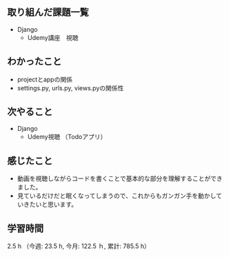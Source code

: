 ## 取り組んだ課題一覧
- Django
    - Udemy講座　視聴

## わかったこと
- projectとappの関係
- settings.py, urls.py, views.pyの関係性
    
## 次やること
- Django
    - Udemy視聴 （Todoアプリ）  

## 感じたこと
- 動画を視聴しながらコードを書くことで基本的な部分を理解することができました。
- 見ているだけだと眠くなってしまうので、これからもガンガン手を動かしていきたいと思います。
    
## 学習時間
2.5 h （今週: 23.5 h, 今月: 122.5 ｈ, 累計: 785.5 h）
